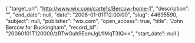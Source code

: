 {
  "target_url": "http://www.wix.com/carte1s/Bercow-home-1", 
  "description": "", 
  "end_date": null, 
  "date": "2006-01-01T12:00:00", 
  "slug": 44695590, 
  "subject": null, 
  "publisher": "wix.com", 
  "open_access": true, 
  "title": "John Bercow for Buckingham", 
  "record_id": "20060101T120000/zRTwGuh9EomJgLflMqT3IQ==", 
  "start_date": null
}


